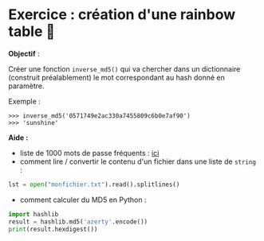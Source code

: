 # Exercice : création d'une rainbow table :rainbow:

**Objectif** :

Créer une fonction ```inverse_md5()``` qui va chercher dans un dictionnaire (construit préalablement) le mot correspondant au hash donné en paramètre.

Exemple : 
```
>>> inverse_md5('0571749e2ac330a7455809c6b0e7af90')
>>> 'sunshine'
```


**Aide :**

- liste de 1000 mots de passe fréquents : [ici](http://glassus1.free.fr/extraitrockyou.txt)
- comment lire / convertir le contenu d'un fichier dans une liste de ```string``` :
```python
lst = open("monfichier.txt").read().splitlines()
```
- comment calculer du MD5 en Python : 
```python
import hashlib
result = hashlib.md5('azerty'.encode())
print(result.hexdigest())
```
